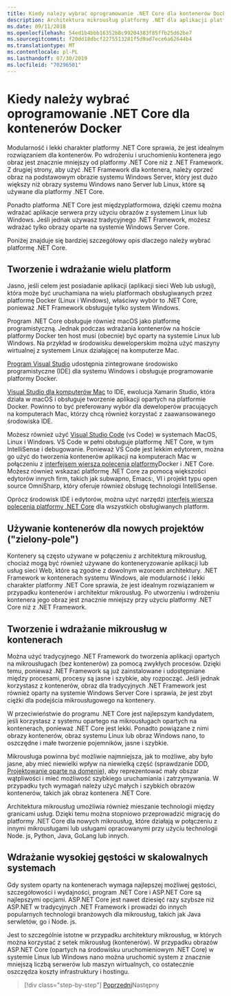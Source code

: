 ```yaml
---
title: Kiedy należy wybrać oprogramowanie .NET Core dla kontenerów Docker
description: Architektura mikrousług platformy .NET dla aplikacji platformy .NET w kontenerze | Kiedy należy wybrać platformę .NET Core dla kontenerów platformy Docker
ms.date: 09/11/2018
ms.openlocfilehash: 54ed1b4bbb16352b8c99204383f85ffb25d62be7
ms.sourcegitcommit: f20dd18dbcf2275513281f5d9ad7ece6a62644b4
ms.translationtype: MT
ms.contentlocale: pl-PL
ms.lasthandoff: 07/30/2019
ms.locfileid: "70296501"
---
```

# <a name="when-to-choose-net-core-for-docker-containers"></a>Kiedy należy wybrać oprogramowanie .NET Core dla kontenerów Docker

Modularność i lekki charakter platformy .NET Core sprawia, że jest idealnym rozwiązaniem dla kontenerów. Po wdrożeniu i uruchomieniu kontenera jego obraz jest znacznie mniejszy od platformy .NET Core niż z .NET Framework. Z drugiej strony, aby użyć .NET Framework dla kontenera, należy oprzeć obraz na podstawowym obrazie systemu Windows Server, który jest dużo większy niż obrazy systemu Windows nano Server lub Linux, które są używane dla platformy .NET Core.

Ponadto platforma .NET Core jest międzyplatformowa, dzięki czemu można wdrażać aplikacje serwera przy użyciu obrazów z systemem Linux lub Windows. Jeśli jednak używasz tradycyjnego .NET Framework, możesz wdrażać tylko obrazy oparte na systemie Windows Server Core.

Poniżej znajduje się bardziej szczegółowy opis dlaczego należy wybrać platformę .NET Core.

## <a name="developing-and-deploying-cross-platform"></a>Tworzenie i wdrażanie wielu platform

Jasno, jeśli celem jest posiadanie aplikacji (aplikacji sieci Web lub usługi), która może być uruchamiana na wielu platformach obsługiwanych przez platformę Docker (Linux i Windows), właściwy wybór to .NET Core, ponieważ .NET Framework obsługuje tylko system Windows.

Program .NET Core obsługuje również macOS jako platformę programistyczną. Jednak podczas wdrażania kontenerów na hoście platformy Docker ten host musi (obecnie) być oparty na systemie Linux lub Windows. Na przykład w środowisku deweloperskim można użyć maszyny wirtualnej z systemem Linux działającej na komputerze Mac.

[Program Visual Studio](https://www.visualstudio.com/vs/) udostępnia zintegrowane środowisko programistyczne (IDE) dla systemu Windows i obsługuje programowanie platformy Docker.

[Visual Studio dla komputerów Mac](https://www.visualstudio.com/vs/visual-studio-mac/) to IDE, ewolucja Xamarin Studio, która działa w macOS i obsługuje tworzenie aplikacji opartych na platformie Docker. Powinno to być preferowany wybór dla deweloperów pracujących na komputerach Mac, którzy chcą również korzystać z zaawansowanego środowiska IDE.

Możesz również użyć [Visual Studio Code](https://code.visualstudio.com/) (vs Code) w systemach MacOS, Linux i Windows. VS Code w pełni obsługuje platformę .NET Core, w tym IntelliSense i debugowanie. Ponieważ VS Code jest lekkim edytorem, można go użyć do tworzenia kontenerów aplikacji na komputerach Mac w połączeniu z [interfejsem wiersza polecenia platformy](../../../core/tools/index.md)Docker i .NET Core. Możesz również wskazać platformę .NET Core za pomocą większości edytorów innych firm, takich jak subwapno, Emacs:, VI i projekt typu open source OmniSharp, który oferuje również obsługę technologii IntelliSense.

Oprócz środowisk IDE i edytorów, można użyć narzędzi [interfejs wiersza polecenia platformy .NET Core](../../../core/tools/index.md) dla wszystkich obsługiwanych platform.

## <a name="using-containers-for-new-green-field-projects"></a>Używanie kontenerów dla nowych projektów ("zielony-pole")

Kontenery są często używane w połączeniu z architekturą mikrousług, chociaż mogą być również używane do konteneryzowanie aplikacji lub usług sieci Web, które są zgodne z dowolnym wzorcem architektury. .NET Framework w kontenerach systemu Windows, ale modularność i lekki charakter platformy .NET Core sprawia, że jest idealnym rozwiązaniem w przypadku kontenerów i architektur mikrousług. Po utworzeniu i wdrożeniu kontenera jego obraz jest znacznie mniejszy przy użyciu platformy .NET Core niż z .NET Framework.

## <a name="creating-and-deploying-microservices-on-containers"></a>Tworzenie i wdrażanie mikrousług w kontenerach

Można użyć tradycyjnego .NET Framework do tworzenia aplikacji opartych na mikrousługach (bez kontenerów) za pomocą zwykłych procesów. Dzięki temu, ponieważ .NET Framework są już zainstalowane i udostępniane między procesami, procesy są jasne i szybkie, aby rozpocząć. Jeśli jednak korzystasz z kontenerów, obraz dla tradycyjnych .NET Framework jest również oparty na systemie Windows Server Core i sprawia, że jest zbyt ciężki dla podejścia mikrousługowego na kontenery.

W przeciwieństwie do programu .NET Core jest najlepszym kandydatem, jeśli korzystasz z systemu opartego na mikrousługach opartych na kontenerach, ponieważ .NET Core jest lekki. Ponadto powiązane z nimi obrazy kontenerów, obraz systemu Linux lub obraz Windows nano, to oszczędne i małe tworzenie pojemników, jasne i szybkie.

Mikrousługa powinna być możliwie najmniejsza, jak to możliwe, aby było jasne, aby mieć niewielki wpływ na niewielką część (sprawdzanie DDD, [Projektowanie oparte na domenie](https://en.wikipedia.org/wiki/Domain-driven_design)), aby reprezentować mały obszar wątpliwości i mieć możliwość szybkiego uruchamiania i zatrzymywania. W przypadku tych wymagań należy użyć małych i szybkich obrazów kontenerów, takich jak obraz kontenera .NET Core.

Architektura mikrousług umożliwia również mieszanie technologii między granicami usług. Dzięki temu można stopniowo przeprowadzić migrację do platformy .NET Core dla nowych mikrousług, które działają w połączeniu z innymi mikrousługami lub usługami opracowanymi przy użyciu technologii Node. js, Python, Java, GoLang lub innych.

## <a name="deploying-high-density-in-scalable-systems"></a>Wdrażanie wysokiej gęstości w skalowalnych systemach

Gdy system oparty na kontenerach wymaga najlepszej możliwej gęstości, szczegółowości i wydajności, program .NET Core i ASP.NET Core są najlepszymi opcjami. ASP.NET Core jest nawet dziesięć razy szybsze niż ASP.NET w tradycyjnych .NET Framework i prowadzi do innych popularnych technologii branżowych dla mikrousług, takich jak Java serwletów, go i Node. js.

Jest to szczególnie istotne w przypadku architektury mikrousług, w których można korzystać z setek mikrousług (kontenerów). W przypadku obrazów ASP.NET Core (opartych na środowisku uruchomieniowym .NET Core) w systemie Linux lub Windows nano można uruchomić system z znacznie mniejszą liczbą serwerów lub maszyn wirtualnych, co ostatecznie oszczędza koszty infrastruktury i hostingu.

>[!div class="step-by-step"]
>[Poprzedni](general-guidance.md)Następny
>[](net-framework-container-scenarios.md)
